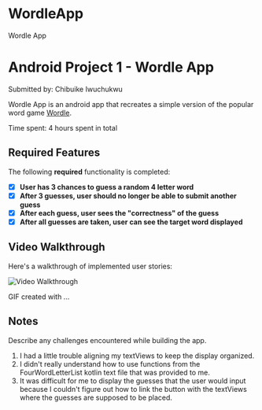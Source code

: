 # WordleApp
Wordle App
# Android Project 1 - Wordle App

Submitted by: Chibuike Iwuchukwu

Wordle App is an android app that recreates a simple version of the popular word game [Wordle](https://www.nytimes.com/games/wordle/index.html). 

Time spent: 4 hours spent in total

## Required Features

The following **required** functionality is completed:

- [X] **User has 3 chances to guess a random 4 letter word**
- [X] **After 3 guesses, user should no longer be able to submit another guess**
- [X] **After each guess, user sees the "correctness" of the guess**
- [X] **After all guesses are taken, user can see the target word displayed**

## Video Walkthrough

Here's a walkthrough of implemented user stories:

<img src='http://i.imgur.com/link/to/your/gif/file.gif' title='Video Walkthrough' width='' alt='Video Walkthrough' />

<!-- Replace this with whatever GIF tool you used! -->
GIF created with ...  
<!-- Recommended tools:
[ScreenToGif](https://www.screentogif.com/) for Windows -->

## Notes

Describe any challenges encountered while building the app.

1. I had a little trouble aligning my textViews to keep the display organized. 
2. I didn't really understand how to use functions from the FourWordLetterList kotlin text file that was provided to me.
3. It was difficult for me to display the guesses that the user would input because I couldn't figure out how to link the button with the textViews where the guesses 
   are supposed to be placed.
